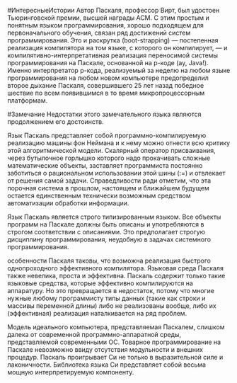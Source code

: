 #ИнтересныеИстории Автор Паскаля, профессор Вирт, был удостоен Тьюринговской премии, высшей награды АСМ. С этим простым и понятным языком программирования, хорошо подходящем для первоначального обучения, связан ряд достижений систем программирования. Это и раскрутка (boot-strapping) — постепенная реализация компилятора на том языке, с которого он компилирует, — и компилятивно-интерпретативная реализация переносимой системы программирования на Паскале, основанной на p-коде (ay, Java!). Именно интерпретатор p-кода, реализуемый за неделю на любом языке программирования на любом новом компьютере предопределил второе дыхание Паскаля, совершившего 25 лет назад победное шествие по всем появившимся в то время микропроцессорным платформам.

#Замечание  Недостатки этого замечательного языка являются продолжением его достоинств.

Язык Паскаль представляет собой программно-компилируемую реализацию машины фон Неймана и к нему можно отнести всю критику этой алгоритмической модели. Скалярный оператор присваивания, через бутылочное горлышко которого надо прокачивать сложные математические объекты, заставляет программиста постоянно заботиться о рациональном использовании этой шины (:=) и отвлекает от решения самой задачи. Справедливости ради отметим, что эта порочная система в прошлом, настоящем и ближайшем будущем остается единственным технически возможным средством автоматизации обработки информации.

Язык Паскаль является строго типизированным языком. Все объекты программ на Паскале должны быть описаны и употребляются в строгом соответствии с описаниями. Это предполагает строгую дисциплину программирования, неудобную в задачах системного программирования.

особенности Паскаля таковы, что возможна реализация быстрого однопроходного эффективного компилятора. Языковая среда Паскаля также невелика, проста и эффективна. Паскаль содержит только такие языковые средства, которые эффективно компилируются на аппаратуру. Но это превращается в недостаток, потому что многие нужные любому программисту типы данных (такие как строки и массивы переменной длины) либо не реализованы вообще, либо их (эффективная) реализация наталкивается на ряд проблем.

Модель идеального компьютера, представляемая Паскалем, слишком далека от современной программно-аппаратной среды, представляемой современными ОС. Товарное программирование на Паскале невозможно ввиду отсутствия модульности и внешних процедур. Паскаль проигрывает Си не только в выразительной силе и лаконичности. Библиотека языка Си представляет собой весьма мощную интерпретируемую компоненту.